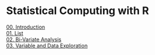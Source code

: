 # Statistical Computing with R

[00. Introduction](https://github.com/arpansapkota/Statistical-Computing-with-R/blob/main/00_Introduction.R) <br>
[01. List](https://github.com/arpansapkota/Statistical-Computing-with-R/blob/main/01_List.R) <br>
[02. Bi-Variate Analysis](https://github.com/arpansapkota/Statistical-Computing-with-R/blob/main/02_Bi-Variate_Analysis.R) <br>
[03. Variable and Data Exploration](https://github.com/arpansapkota/Statistical-Computing-with-R/blob/main/03_Variable_and_Data_Exploration.R) <br>

